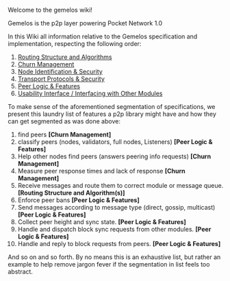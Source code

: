 Welcome to the gemelos wiki!

Gemelos is the p2p layer powering Pocket Network 1.0

In this Wiki all information relative to the Gemelos specification and implementation, respecting the following order:

1. [Routing Structure and Algorithms](https://github.com/pokt-network/gemelos/wiki/Routing-Algorithm-And-Structure)
2. [Churn Management](https://github.com/pokt-network/gemelos/wiki/Churn-Management)
3. [Node Identification & Security](https://github.com/pokt-network/gemelos/wiki/Node-Identification-And-Security)
4. [Transport Protocols & Security](https://github.com/pokt-network/gemelos/wiki/Transport-Protocols-And-Security)
5. [Peer Logic & Features](https://github.com/pokt-network/gemelos/wiki/Peer-Logic-And-Features)
6. [Usability Interface / Interfacing with Other Modules](https://github.com/pokt-network/gemelos/wiki/Usability-Interface)

To make sense of the aforementioned segmentation of specifications, we present this laundry list of features a p2p library might have and how they can get segmented as was done above:

1. find peers **[Churn Management]**
2. classify peers (nodes, validators, full nodes, Listeners) **[Peer Logic & Features]**
3. Help other nodes find peers (answers peering info requests) **[Churn Management]**
4. Measure peer response times and lack of response **[Churn Management]**
5. Receive messages and route them to correct module or message queue. **[Routing Structure and Algorithm(s)]**
6. Enforce peer bans **[Peer Logic & Features]**
7. Send messages according to message type (direct, gossip, multicast) **[Peer Logic & Features]**
8. Collect peer height and sync state. **[Peer Logic & Features]**
9. Handle and dispatch block sync requests from other modules. **[Peer Logic & Features]**
10. Handle and reply to block requests from peers. **[Peer Logic & Features]**

And so on and so forth. By no means this is an exhaustive list, but rather an example to help remove jargon fever if the segmentation in list feels too abstract.